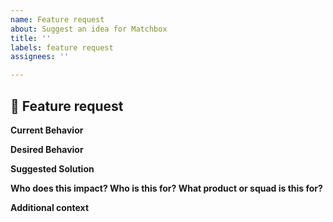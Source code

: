 ```yaml
---
name: Feature request
about: Suggest an idea for Matchbox
title: ''
labels: feature request
assignees: ''

---
```


## 🚀 Feature request

**Current Behavior**

<!-- A clear description of what is the current behavior / use.  -->

**Desired Behavior**

<!-- A clear description of what you want to happen.  -->

**Suggested Solution**

<!-- Suggest a solution that we may take to enable the desired behavior  -->

**Who does this impact? Who is this for? What product or squad is this for?**

<!-- Who is this for? Users? Assistive-tech users? FE engineers? -->

**Additional context**

<!-- Add any other context or links about the request here. -->
